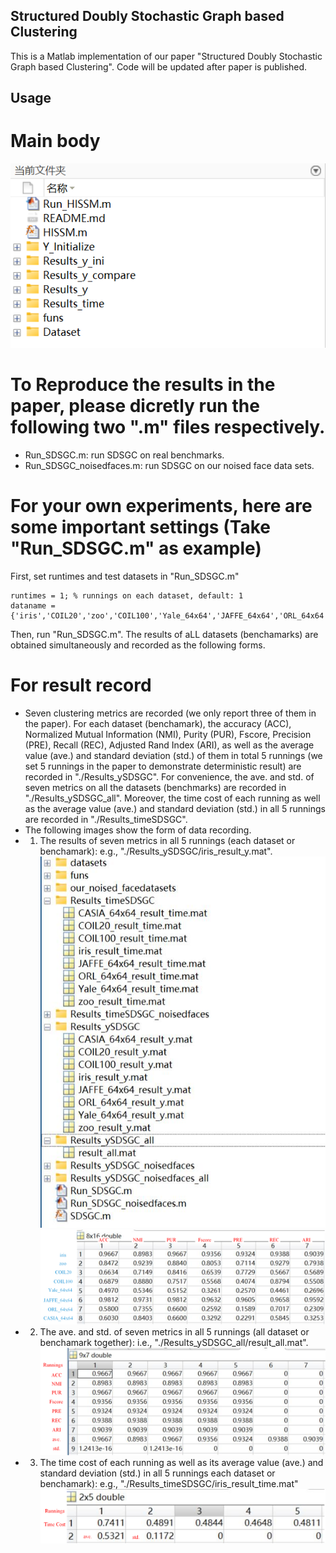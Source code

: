 ## Structured Doubly Stochastic Graph based Clustering
This is a Matlab implementation of our paper "Structured Doubly Stochastic Graph based Clustering". Code will be updated after paper is published. 
## Usage
# Main body 
![图 5](images/3e8c83c808421509a1ea93e632006b00ff09136712368bfa3408615deeede001.png)  

# To Reproduce  the results in the paper, please dicretly run the following two ".m" files respectively.
* Run_SDSGC.m: run  SDSGC on real benchmarks.
* Run_SDSGC_noisedfaces.m: run SDSGC on our noised face data sets.
  
# For your own experiments, here are some important settings (Take "Run_SDSGC.m" as example)
First, set runtimes and test datasets in "Run_SDSGC.m" 
```
runtimes = 1; % runnings on each dataset, default: 1
dataname = {'iris','COIL20','zoo','COIL100','Yale_64x64','JAFFE_64x64','ORL_64x64','CASIA_64x64'}; 
```
Then, run  "Run_SDSGC.m".  The results of aLL datasets (benchamarks) are obtained simultaneously and recorded as the following forms.
# For result record

*  Seven clustering metrics are recorded (we only report three of them in the paper). For each dataset (benchamark), the accuracy (ACC), Normalized Mutual Information (NMI), Purity (PUR), Fscore, Precision (PRE), Recall (REC), Adjusted Rand Index (ARI), as well as  the average value (ave.) and standard deviation (std.) of them in total 5 runnings  (we set 5 runnings in the paper to demonstrate deterministic result) are recorded in "./Results_ySDSGC". For convenience,  the ave. and std. of seven metrics on all the datasets (benchmarks) are recorded in "./Results_ySDSGC_all". Moreover, the time cost of each running as well as the average value (ave.) and standard deviation (std.) in all 5 runnings are recorded in "./Results_timeSDSGC".
*  The following images show the form of data recording.
* 1) The results of seven metrics in all 5 runnings  (each dataset or benchamark): e.g., "./Results_ySDSGC/iris_result_y.mat".
![图 6](./images/0.png)  
![图 7](./images/1.png)  
* 2) The ave. and std. of  seven metrics in all 5 runnings (all  dataset or benchamark together): i.e., "./Results_ySDSGC_all/result_all.mat".
  ![图 8](./images/2.png)  
* 3) The time cost of each running as well as its average value (ave.) and standard deviation (std.) in all 5 runnings each dataset or benchamark): e.g., "./Results_timeSDSGC/iris_result_time.mat"
  ![图 9](./images/3.png)  

